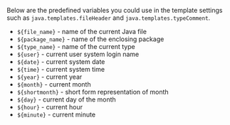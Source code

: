 
Below are the predefined variables you could use in the template settings such as `java.templates.fileHeader` and `java.templates.typeComment`.
- `${file_name}` - name of the current Java file
- `${package_name}` - name of the enclosing package
- `${type_name}` - name of the current type
- `${user}` - current user system login name
- `${date}` - current system date
- `${time}` - current system time
- `${year}` - current year
- `${month}` - current month
- `${shortmonth}` - short form representation of month
- `${day}` - current day of the month
- `${hour}` - current hour
- `${minute}` - current minute
